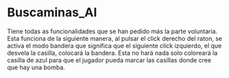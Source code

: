 # Buscaminas_AI
 
Tiene todas as funcionalidades que se han pedido más la parte voluntaria. Esta funciona de la siguiente manera, al pulsar el click derecho del raton, se activa el modo bandera que significa que el siguiente click izquierdo, el que desvela la casilla, colocará la bandera. Esta no hará nada solo coloreará la casilla de azul para que el jugador pueda marcar las casillas donde cree que hay una bomba.
